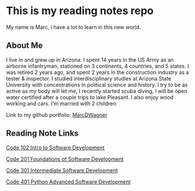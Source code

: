 # This is my reading notes repo

My name is Marc, I have a lot to learn in this new world. 

## About Me

I live in and grew up in Arizona.  I spent 14 years in the US Army as an airborne infantryman, stationed on 3 continents, 4 countries, and 5 states.  I was retired 2 years ago, and spent 2 years in the construction industry as a tester & inspector.  I studied interdisciplinary studies at Arizona State University with concentrations in political science and history.  I try to be as active as my body will let me, I recently started scuba diving, I will be open water certified after a couple trips to lake Pleasant.  I also enjoy wood working and cars.  I'm married with 2 children.

Link to my github portfolio:  [MarcDWagner](https://github.com/marcdwagner)

## Reading Note Links

[Code 102 Intro to Software Development](https://marcdwagner.github.io/reading-notes-codefellows/code102readingnotes)

[Code 201 Foundations of Software Development](https://marcdwagner.github.io/reading-notes-codefellows/code201readingnotes)

[Code 301 Intermediate Software Development]()

[Code 401 Python Advanced Software Development]()
